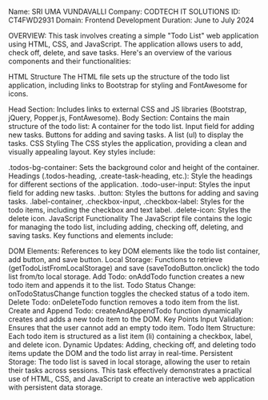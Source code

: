 Name: SRI UMA VUNDAVALLI
Company: CODTECH IT SOLUTIONS
ID: CT4FWD2931
Domain: Frontend Development
Duration: June to July 2024


OVERVIEW:
This task involves creating a simple "Todo List" web application using HTML, CSS, and JavaScript. The application allows users to add, check off, delete, and save tasks. Here's an overview of the various components and their functionalities:

HTML Structure
The HTML file sets up the structure of the todo list application, including links to Bootstrap for styling and FontAwesome for icons.

Head Section: Includes links to external CSS and JS libraries (Bootstrap, jQuery, Popper.js, FontAwesome).
Body Section: Contains the main structure of the todo list:
A container for the todo list.
Input field for adding new tasks.
Buttons for adding and saving tasks.
A list (ul) to display the tasks.
CSS Styling
The CSS styles the application, providing a clean and visually appealing layout. Key styles include:

.todos-bg-container: Sets the background color and height of the container.
Headings (.todos-heading, .create-task-heading, etc.): Style the headings for different sections of the application.
.todo-user-input: Styles the input field for adding new tasks.
.button: Styles the buttons for adding and saving tasks.
.label-container, .checkbox-input, .checkbox-label: Styles for the todo items, including the checkbox and text label.
.delete-icon: Styles the delete icon.
JavaScript Functionality
The JavaScript file contains the logic for managing the todo list, including adding, checking off, deleting, and saving tasks. Key functions and elements include:

DOM Elements: References to key DOM elements like the todo list container, add button, and save button.
Local Storage: Functions to retrieve (getTodoListFromLocalStorage) and save (saveTodoButton.onclick) the todo list from/to local storage.
Add Todo: onAddTodo function creates a new todo item and appends it to the list.
Todo Status Change: onTodoStatusChange function toggles the checked status of a todo item.
Delete Todo: onDeleteTodo function removes a todo item from the list.
Create and Append Todo: createAndAppendTodo function dynamically creates and adds a new todo item to the DOM.
Key Points
Input Validation: Ensures that the user cannot add an empty todo item.
Todo Item Structure: Each todo item is structured as a list item (li) containing a checkbox, label, and delete icon.
Dynamic Updates: Adding, checking off, and deleting todo items update the DOM and the todo list array in real-time.
Persistent Storage: The todo list is saved in local storage, allowing the user to retain their tasks across sessions.
This task effectively demonstrates a practical use of HTML, CSS, and JavaScript to create an interactive web application with persistent data storage.
